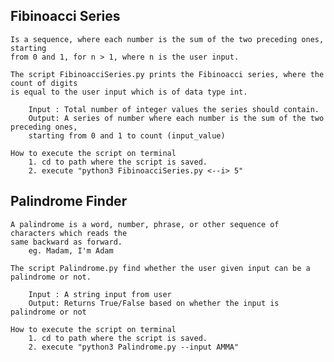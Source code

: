 
 Fibinoacci Series
 --------------------
    Is a sequence, where each number is the sum of the two preceding ones, starting 
    from 0 and 1, for n > 1, where n is the user input.

    The script FibinoacciSeries.py prints the Fibinoacci series, where the count of digits 
    is equal to the user input which is of data type int.
    
        Input : Total number of integer values the series should contain.
        Output: A series of number where each number is the sum of the two preceding ones,
        starting from 0 and 1 to count (input_value)

    How to execute the script on terminal
        1. cd to path where the script is saved.
        2. execute "python3 FibinoacciSeries.py <--i> 5"


Palindrome Finder
----------------------
    A palindrome is a word, number, phrase, or other sequence of characters which reads the 
    same backward as forward. 
        eg. Madam, I'm Adam

    The script Palindrome.py find whether the user given input can be a palindrome or not.

        Input : A string input from user
        Output: Returns True/False based on whether the input is palindrome or not

    How to execute the script on terminal
        1. cd to path where the script is saved.
        2. execute "python3 Palindrome.py --input AMMA"    
